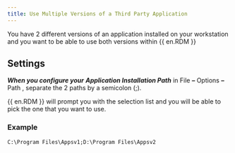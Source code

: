```yaml
---
title: Use Multiple Versions of a Third Party Application
---
```

You have 2 different versions of an application installed on your workstation and you want to be able to use both versions within {{ en.RDM }}
## Settings
***When you configure your*** ***Application Installation Path*** in File ***–*** Options ***–*** Path , separate the 2 paths by a semicolon (;).  

{{ en.RDM }} will prompt you with the selection list and you will be able to pick the one that you want to use.
### Example
`C:\Program Files\Appsv1;D:\Program Files\Appsv2`